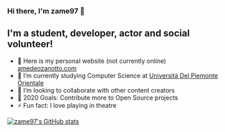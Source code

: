 ### Hi there, I'm zame97 👋

## I'm a student, developer, actor and social volunteer!

- 🔭 Here is my personal website (not currently online) [amedeozanotto.com](https://amedeozanotto.com)
- 🌱 I’m currently studying Computer Science at [Università Del Piemonte Orientale](https://uniupo.it)
- 👯 I’m looking to collaborate with other content creators
- 🥅 2020 Goals: Contribute more to Open Source projects
- ⚡ Fun fact: I love playing in theatre

[![zame97's GitHub stats](https://github-readme-stats.vercel.app/api?username=zame97&show_icons=true&theme=solarized-light)](https://github.com/zame97)




